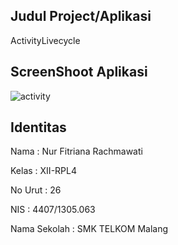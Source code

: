 ## Judul Project/Aplikasi
ActivityLivecycle
##  ScreenShoot Aplikasi
![activity](https://cloud.githubusercontent.com/assets/22438999/19853366/6b07f0ec-9f9b-11e6-9686-8224c10c6970.PNG)
## Identitas 
Nama : Nur Fitriana Rachmawati

Kelas : XII-RPL4

No Urut : 26

NIS : 4407/1305.063

Nama Sekolah : SMK TELKOM Malang

